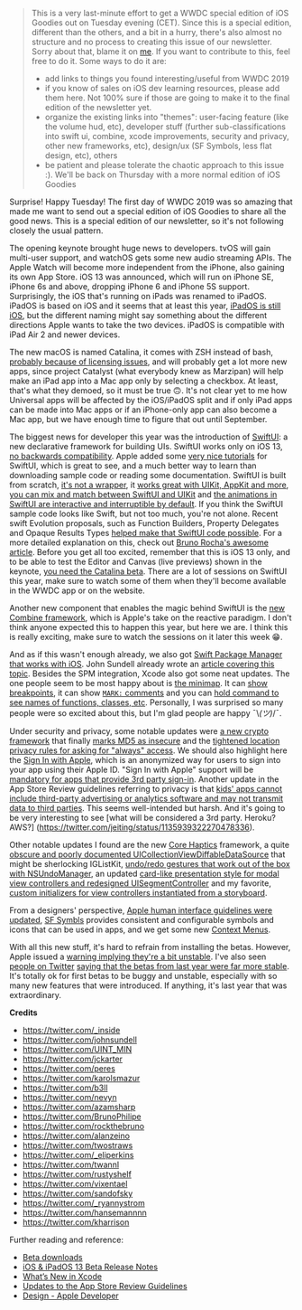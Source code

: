 > This is a very last-minute effort to get a WWDC special edition of iOS Goodies out on Tuesday evening (CET). Since this is a special edition, different than the others, and a bit in a hurry, there's also almost no structure and no process to creating this issue of our newsletter. Sorry about that, blame it on [me](https://twitter/com/marius_const). If you want to contribute to this, feel free to do it. Some ways to do it are:
> - add links to things you found interesting/useful from WWDC 2019
> - if you know of sales on iOS dev learning resources, please add them here. Not 100% sure if those are going to make it to the final edition of the newsletter yet.
> - organize the existing links into "themes": user-facing feature (like the volume hud, etc), developer stuff (further sub-classifications into swift ui, combine, xcode improvements, security and privacy, other new frameworks, etc), design/ux (SF Symbols, less flat design, etc), others
> - be patient and please tolerate the chaotic approach to this issue :). We'll be back on Thursday with a more normal edition of iOS Goodies


Surprise! Happy Tuesday! The first day of WWDC 2019 was so amazing that made me want to send out a special edition of iOS Goodies to share all the good news. This is a special edition of our newsletter, so it's not following closely the usual pattern.

The opening keynote brought huge news to developers. tvOS will gain multi-user support, and watchOS gets some new audio streaming APIs. The Apple Watch will become more independent from the iPhone, also gaining its own App Store. iOS 13 was announced, which will run on iPhone SE, iPhone 6s and above, dropping iPhone 6 and iPhone 5S support. Surprisingly, the iOS that's running on iPads was renamed to iPadOS. iPadOS is based on iOS and it seems that at least this year, [iPadOS is still iOS](https://twitter.com/_inside/status/1135640410175332356), but the different naming might say something about the different directions Apple wants to take the two devices. iPadOS is compatible with iPad Air 2 and newer devices. 

The new macOS is named Catalina, it comes with ZSH instead of bash, [probably because of licensing issues](https://twitter.com/nevyn/status/1135814006323712000), and will probably get a lot more new apps, since project Catalyst (what everybody knew as Marzipan) will help make an iPad app into a Mac app only by selecting a checkbox. At least, that's what they demoed, so it must be true 🙃. It's not clear yet to me how Universal apps will be affected by the iOS/iPadOS split and if only iPad apps can be made into Mac apps or if an iPhone-only app can also become a Mac app, but we have enough time to figure that out until September.

The biggest news for developer this year was the introduction of [SwiftUI](https://developer.apple.com/xcode/swiftui/): a new declarative framework for building UIs. SwiftUI works only on iOS 13, [no backwards compatibility](https://twitter.com/UINT_MIN/status/1135643392912658432). Apple added some [very nice tutorials](https://developer.apple.com/tutorials/swiftui) for SwiftUI, which is great to see, and a much better way to learn than downloading sample code or reading some documentation. SwiftUI is built from scratch, [it's not a wrapper](https://twitter.com/jckarter/status/1135627146062286848), it [works great with UIKit, AppKit and more](https://twitter.com/nnnnnnnn/status/1135632048478085121), [you can mix and match between SwiftUI and UIKit](https://twitter.com/smileyborg/status/1135947261848875008) and [the animations in SwiftUI are interactive and interruptible by default](https://twitter.com/b3ll/status/1135766725432004609). If you think the SwiftUI sample code looks like Swift, but not too much, you're not alone. Recent swift Evolution proposals, such as Function Builders, Property Delegates and Opaque Results Types [helped make that SwiftUI code possible](https://twitter.com/peres/status/1135707753958129664). For a more detailed explanation on this, check out [Bruno Rocha's awesome article](https://swiftrocks.com/inside-swiftui-compiler-magic.html). Before you get all too excited, remember that this is iOS 13 only, and to be able to test the Editor and Canvas (live previews) shown in the keynote, [you need the Catalina beta](https://twitter.com/karolsmazur/status/1135762901061513216). There are a lot of sessions on SwiftUI this year, make sure to watch some of them when they'll become available in the WWDC app or on the website.

Another new component that enables the magic behind SwiftUI is the [new Combine framework](https://developer.apple.com/documentation/combine), which is Apple's take on the reactive paradigm. I don't think anyone expected this to happen this year, but here we are. I think this is really exciting, make sure to watch the sessions on it later this week 😁.

And as if this wasn't enough already, we also got [Swift Package Manager that works with iOS](https://twitter.com/phillfarrugia/status/1135675822398853120). John Sundell already wrote an [article covering this topic](https://wwdcbysundell.com/2019/xcode-swiftpm-first-look/). Besides the SPM integration, Xcode also got some neat updates. The one people seem to be most happy about is [the minimap](https://twitter.com/twostraws/status/1135641047508213761). It can [show breakpoints](https://twitter.com/noahsark769/status/1135673073217155078), it can show [`MARK:` comments](https://twitter.com/twannl/status/1135646946289258496) and you can [hold command to see names of functions, classes, etc](https://twitter.com/_eliperkins/status/1135666873591304192). Personally, I was surprised so many people were so excited about this, but I'm glad people are happy ¯\\_(ツ)_/¯. 

Under security and privacy, some notable updates were [a new crypto framework](https://twitter.com/rustyshelf/status/1135685294345220096) that finally [marks MD5 as insecure](https://twitter.com/vixentael/status/1135680658301444096) and the [tightened location privacy rules for asking for "always" access](https://twitter.com/_inside/status/1135678598336040960). We should also highlight here the [Sign In with Apple](https://developer.apple.com/sign-in-with-apple/), which is an anonymized way for users to sign into your app using their Apple ID. "Sign In with Apple" support will be [mandatory for apps that provide 3rd party sign-in](https://twitter.com/sandofsky/status/1135673287659347968). Another update in the App Store Review guidelines referring to privacy is that [kids' apps cannot include third-party advertising or analytics software and may not transmit data to third parties](https://twitter.com/preshit/status/1135646822255304704). This seems well-intended but harsh. And it's going to be very interesting to see [what will be considered a 3rd party. Heroku? AWS?] (https://twitter.com/jeiting/status/1135939322270478336).

Other notable updates I found are the new [Core Haptics](https://developer.apple.com/documentation/corehaptics) framework, a quite [obscure and poorly documented UICollectionViewDiffableDataSource](https://developer.apple.com/documentation/uikit/uicollectionviewdiffabledatasource?language=occ) that might be sherlocking IGListKit, [undo/redo gestures that work out of the box with NSUndoManager](https://twitter.com/steipete/status/1135675328947400704), an updated [card-like presentation style for modal view controllers and redesigned UISegmentController](https://twitter.com/hansemannnn/status/1135667513960816642) and my favorite, [custom initializers for view controllers instantiated from a storyboard](https://twitter.com/kharrison/status/1135641442658017281).

From a designers' perspective, [Apple human interface guidelines were updated](https://developer.apple.com/design/whats-new/), [SF Symbls](https://developer.apple.com/design/human-interface-guidelines/sf-symbols/overview/) provides consistent and configurable symbols and icons that can be used in apps, and we get some new [Context Menus](https://developer.apple.com/design/human-interface-guidelines/ios/controls/context-menus/).

With all this new stuff, it's hard to refrain from installing the betas. However, Apple issued a [warning implying they're a bit unstable](https://twitter.com/tomhamming/status/1135643886263492609). I've also seen [people on Twitter](https://twitter.com/BrunoPhilipe/status/1135646103448293377) [saying that the betas from last year were far more stable](https://twitter.com/azamsharp/status/1135965744385220614). It's totally ok for first betas to be buggy and unstable, especially with so many new features that were introduced. If anything, it's last year that was extraordinary.

**Credits** 
- https://twitter.com/_inside
- https://twitter.com/johnsundell
- https://twitter.com/UINT_MIN
- https://twitter.com/jckarter
- https://twitter.com/peres
- https://twitter.com/karolsmazur
- https://twitter.com/b3ll
- https://twitter.com/nevyn
- https://twitter.com/azamsharp
- https://twitter.com/BrunoPhilipe
- https://twitter.com/rockthebruno
- https://twitter.com/alanzeino
- https://twitter.com/twostraws
- https://twitter.com/_eliperkins
- https://twitter.com/twannl
- https://twitter.com/rustyshelf
- https://twitter.com/vixentael
- https://twitter.com/sandofsky
- https://twitter.com/_ryannystrom
- https://twitter.com/hansemannnn
- https://twitter.com/kharrison

Further reading and reference:

- [Beta downloads](https://developer.apple.com/download/)
- [iOS & iPadOS 13 Beta Release Notes](https://developer.apple.com/documentation/ios_ipados_release_notes/ios_ipados_13_beta_release_notes)
- [What’s New in Xcode](https://developer.apple.com/xcode/whats-new/)
- [Updates to the App Store Review Guidelines](https://developer.apple.com/news/?id=06032019j)
- [Design - Apple Developer](https://developer.apple.com/design/)
